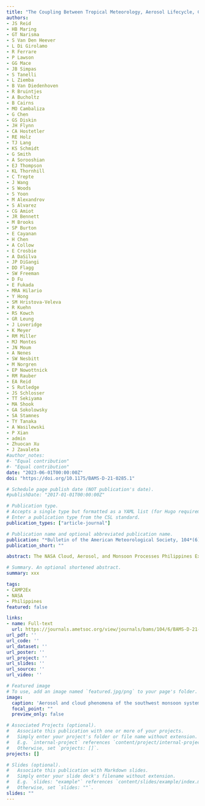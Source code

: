 ```yaml
---
title: "The Coupling Between Tropical Meteorology, Aerosol Lifecycle, Convection, and Radiation during the Cloud, Aerosol and Monsoon Processes Philippines Experiment (CAMP 2 Ex)"
authors:
- JS Reid
- HB Maring
- GT Narisma
- S Van Den Heever
- L Di Girolamo
- R Ferrare
- P Lawson
- GG Mace
- JB Simpas
- S Tanelli
- L Ziemba
- B Van Diedenhoven
- R Bruintjes
- A Bucholtz
- B Cairns
- MO Cambaliza
- G Chen
- GS Diskin
- JH Flynn
- CA Hostetler
- RE Holz
- TJ Lang
- KS Schmidt
- G Smith
- A Sorooshian
- EJ Thompson
- KL Thornhill
- C Trepte
- J Wang
- S Woods
- S Yoon
- M Alexandrov
- S Alvarez
- CG Amiot
- JR Bennett
- M Brooks
- SP Burton
- E Cayanan
- H Chen
- A Collow
- E Crosbie
- A DaSilva
- JP DiGangi
- DD Flagg
- SW Freeman
- D Fu
- E Fukada
- MRA Hilario
- Y Hong
- SM Hristova-Veleva
- R Kuehn
- RS Kowch
- GR Leung
- J Loveridge
- K Meyer
- RM Miller
- MJ Montes
- JN Moum
- A Nenes
- SW Nesbitt
- M Norgren
- EP Nowottnick
- RM Rauber
- EA Reid
- S Rutledge
- JS Schlosser
- TT Sekiyama
- MA Shook
- GA Sokolowsky
- SA Stamnes
- TY Tanaka
- A Wasilewski
- P Xian
- admin
- Zhuocan Xu
- J Zavaleta
#author_notes:
#- "Equal contribution"
#- "Equal contribution"
date: "2023-06-01T00:00:00Z"
doi: "https://doi.org/10.1175/BAMS-D-21-0285.1"

# Schedule page publish date (NOT publication's date).
#publishDate: "2017-01-01T00:00:00Z"

# Publication type.
# Accepts a single type but formatted as a YAML list (for Hugo requirements).
# Enter a publication type from the CSL standard.
publication_types: ["article-journal"]

# Publication name and optional abbreviated publication name.
publication: "*Bulletin of the American Meteorological Society, 104*(6)"
publication_short: ""

abstract: The NASA Cloud, Aerosol, and Monsoon Processes Philippines Experiment (CAMP2Ex) employed the NASA P-3, Stratton Park Engineering Company (SPEC) Learjet 35, and a host of satellites and surface sensors to characterize the coupling of aerosol processes, cloud physics, and atmospheric radiation within the Maritime Continent’s complex southwest monsoonal environment. Conducted in the late summer of 2019 from Luzon, Philippines, in conjunction with the Office of Naval Research Propagation of Intraseasonal Tropical Oscillations (PISTON) experiment with its R/V Sally Ride stationed in the northwestern tropical Pacific, CAMP2Ex documented diverse biomass burning, industrial and natural aerosol populations, and their interactions with small to congestus convection. The 2019 season exhibited El Niño conditions and associated drought, high biomass burning emissions, and an early monsoon transition allowing for observation of pristine to massively polluted environments as they advected through intricate diurnal mesoscale and radiative environments into the monsoonal trough. CAMP2Ex’s preliminary results indicate 1) increasing aerosol loadings tend to invigorate congestus convection in height and increase liquid water paths; 2) lidar, polarimetry, and geostationary Advanced Himawari Imager remote sensing sensors have skill in quantifying diverse aerosol and cloud properties and their interaction; and 3) high-resolution remote sensing technologies are able to greatly improve our ability to evaluate the radiation budget in complex cloud systems. Through the development of innovative informatics technologies, CAMP2Ex provides a benchmark dataset of an environment of extremes for the study of aerosol, cloud, and radiation processes as well as a crucible for the design of future observing systems.

# Summary. An optional shortened abstract.
summary: xxx

tags:
- CAMP2Ex
- NASA
- Philippines
featured: false

links:
- name: Full-text
  url: https://journals.ametsoc.org/view/journals/bams/104/6/BAMS-D-21-0285.1.xml?tab_body=abstract-display
url_pdf: ''
url_code: ''
url_dataset: ''
url_poster: ''
url_project: ''
url_slides: ''
url_source: ''
url_video: ''

# Featured image
# To use, add an image named `featured.jpg/png` to your page's folder. 
image:
  caption: 'Aerosol and cloud phenomena of the southwest monsoon system. (a) Overview of the monsoonal system from the Maritime Continent through the Philippines to the western Pacific monsoonal trough. (b) A corresponding SNPP VIIRS image to (a) of a typical smoke event (16 Sep 2019) with overlaid Integrated Multi-satellitE Retrievals for GPM-IMERG satellite precipitation rates (Tan et al. 2019; Huffman et al. 2020) and open isopleths of 550-nm smoke aerosol optical depth (AOD) from the Navy Aerosol Analysis and Precision System Reanalysis (NAAPS; Lynch et al. 2016) showing transport of smoke 4,000 km from Borneo into mesoscale convective systems in the monsoonal trough. (c) High Spectral Resolution Lidar 2 (HSRL-2; Burton et al. 2016) aerosol backscatter over the Sulu Sea on this day along the track marked in green on (b); (d) eastward view from cockpit at the southernmost point of (c); (e) convergence line of convection from the same plume over the NWTP the following day (17 Sep 2019); and (f) edge of a nearby MCS terminating the plume (17 Sep 2019). Other aerosol convective feature interactions included (g) coastal convection spawned by a morning land breeze, (h) isolated convective cell with forming cold pool, and (i) congestus in pristine conditions on the very last flight of the mission.'
  focal_point: ""
  preview_only: false

# Associated Projects (optional).
#   Associate this publication with one or more of your projects.
#   Simply enter your project's folder or file name without extension.
#   E.g. `internal-project` references `content/project/internal-project/index.md`.
#   Otherwise, set `projects: []`.
projects: []

# Slides (optional).
#   Associate this publication with Markdown slides.
#   Simply enter your slide deck's filename without extension.
#   E.g. `slides: "example"` references `content/slides/example/index.md`.
#   Otherwise, set `slides: ""`.
slides: ""
---
```

